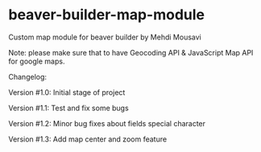 # beaver-builder-map-module
Custom map module for beaver builder
by Mehdi Mousavi

Note: please make sure that to have Geocoding API & JavaScript Map API for google maps.

Changelog:

Version #1.0:
Initial stage of project

Version #1.1:
Test and fix some bugs

Version #1.2:
Minor bug fixes about fields special character

Version #1.3:
Add map center and zoom feature
